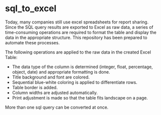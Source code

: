 # sql_to_excel
Today, many companies still use excel spreadsheets for report sharing. Since the SQL query results are exported to Excel as raw data, a series of time-consuming operations are required to format the table and display the data in the appropriate structure. This repository has been prepared to automate these processes. 

The following operations are applied to the raw data in the created Excel Table:

- The data type of the column is determined (integer, float, percentage, object, date) and appropriate formatting is done.
- Title background and font are colored.
- Sequential blue-white coloring is applied to differentiate rows.
- Table border is added.
- Column widths are adjusted automatically.
- Print adjustment is made so that the table fits landscape on a page.

More than one sql query can be converted at once.